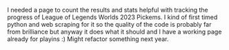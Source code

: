I needed a page to count the results and stats helpful with tracking the progress of League of Legends Worlds 2023 Pickems. I kind of first timed python and web scraping for it so the quality
of the code is probably far from brilliance but anyway it does what it should and I have a working page already for playins :) Might refactor something next year.
